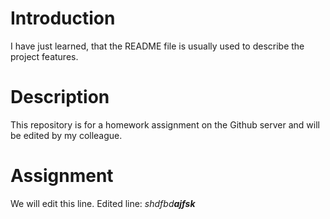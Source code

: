 # Introduction
I have just learned, that the README file is usually used to describe the project features.

# Description
This repository is for a homework assignment on the Github server and will be edited by my colleague.

# Assignment
We will edit this line. 
Edited line: _shdfbd**ajfsk**_
